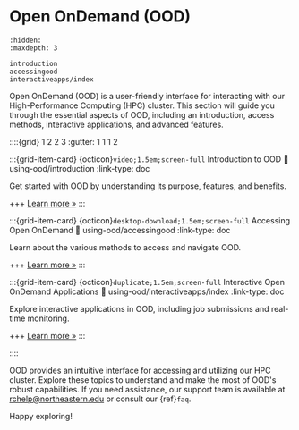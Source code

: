 # Open OnDemand (OOD)

```{toctree}
:hidden:
:maxdepth: 3

introduction
accessingood
interactiveapps/index
```

Open OnDemand (OOD) is a user-friendly interface for interacting with our High-Performance Computing (HPC) cluster. This section will guide you through the essential aspects of OOD, including an introduction, access methods, interactive applications, and advanced features.

<!-- ::::{grid} 3

:::{grid-item-card} {ref}`using-ood`
:::
:::{grid-item-card} {ref}`access-ood`
:::
:::{grid-item-card} {ref}`Interactive OOD Apps <interactive-ood-apps>`
:::
:::: -->

::::{grid} 1 2 2 3
:gutter: 1 1 1 2

:::{grid-item-card} {octicon}`video;1.5em;screen-full` Introduction to OOD
:link: using-ood/introduction
:link-type: doc

Get started with OOD by understanding its purpose, features, and benefits.

+++
[Learn more »](using-ood/introduction)
:::

:::{grid-item-card} {octicon}`desktop-download;1.5em;screen-full` Accessing Open OnDemand
:link: using-ood/accessingood
:link-type: doc

Learn about the various methods to access and navigate OOD.

+++
[Learn more »](using-ood/accessingood)
:::

:::{grid-item-card} {octicon}`duplicate;1.5em;screen-full` Interactive Open OnDemand Applications
:link: using-ood/interactiveapps/index
:link-type: doc

Explore interactive applications in OOD, including job submissions and real-time monitoring.

+++
[Learn more »](using-ood/interactiveapps/index)
:::

::::


OOD provides an intuitive interface for accessing and utilizing our HPC cluster. Explore these topics to understand and make the most of OOD's robust capabilities. If you need assistance, our support team is available at <rchelp@northeastern.edu> or consult our {ref}`faq`.

Happy exploring!
